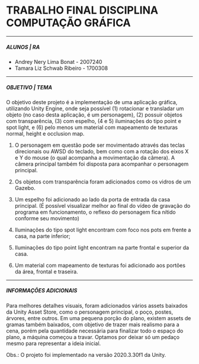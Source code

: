 # TRABALHO FINAL DISCIPLINA COMPUTAÇÃO GRÁFICA 
---
##### ALUNOS | RA
- Andrey Nery Lima Bonat - 2007240
- Tamara Liz Schwab Ribeiro - 1700308
---
##### OBJETIVO | TEMA 
O objetivo deste projeto é a implementação de uma aplicação gráfica, utilizando Unity Engine, onde seja possível (1) rotacionar e transladar um objeto (no caso desta aplicação, é um personagem), (2) possuir objetos com transparência, (3) com espelho, (4 e 5) iluminações do tipo point e spot light, e (6) pelo menos um material com mapeamento de texturas normal, height e occlusion map. 

1. O personagem em questão pode ser movimentado através das teclas direcionais ou AWSD do teclado, bem como com 
a rotação dos eixos X e Y do mouse (o qual acompanha a movimentação da câmera). A câmera principal também foi disposta 
para acompanhar o personagem principal.

2. Os objetos com transparência foram adicionados como os vidros de um Gazebo. 

3. Um espelho foi adicionado ao lado da porta de entrada da casa principal. (É possível 
visualizar melhor ao final do vídeo de gravação do programa em funcionamento, o reflexo do 
personagem fica nítido conforme seu movimento)

4. Iluminações do tipo spot light encontram com foco nos pots em frente a casa, na parte inferior; 

5. Iluminações do tipo point light encontram na parte frontal e superior da casa. 

6. Um material com mapeamento de texturas foi adicionado aos portões da área, frontal e traseira. 

---
##### INFORMAÇÕES ADICIONAIS 
Para melhores detalhes visuais, foram adicionados vários assets baixados da Unity Asset Store, como o personagem principal, o poço, postes, árvores, entre outros. 
Em uma pequena porção do plano, existem assets de gramas também baixados, com objetivo de trazer mais realismo para a cena, porém pela quantidade necessária para finalizar todo o espaço do plano, a máquina começou a travar. Optamos por deixar só um pedaço mesmo para 
representar a ideia inicial. 

Obs.: O projeto foi implementado na versão 2020.3.30f1 da Unity.
